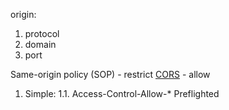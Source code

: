 origin:
1. protocol
2. domain
3. port

Same-origin policy (SOP) - restrict
[CORS](https://developer.mozilla.org/en-US/docs/Web/HTTP/CORS) - allow

1. Simple:
1.1. Access-Control-Allow-*
Preflighted
